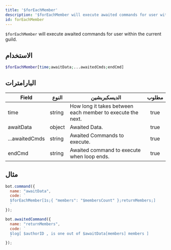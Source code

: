 ```yaml
---
title: '$forEachMember'
description: '$forEachMember will execute awaited commands for user within the current guild.'
id: forEachMember
---
```


`$forEachMember` will execute awaited commands for user within the current guild.

## الاستخدام

```php
$forEachMember[time;awaitData;...awaitedCmds;endCmd]
```

## البارامترات

| Field          | النوع  | الديسكبربشين                                               | مطلوب |
| -------------- | ------ | ---------------------------------------------------------- |:-----:|
| time           | string | How long it takes between each member to execute the next. | true  |
| awaitData      | object | Awaited Data.                                              | true  |
| ...awaitedCmds | string | Awaited Commands to execute.                               | true  |
| endCmd         | string | Awaited command to execute when loop ends.                 | true  |

## مثال


```javascript
bot.command({
  name: "awaitData",
  code: `
  $forEachMember[1s;{ "members": "$membersCount" };returnMembers;]
  `
});

bot.awaitedCommand({
  name: "returnMembers",
  code: `
  $log[ $authorID , is one out of $awaitData[members] members ]
  `
});
```